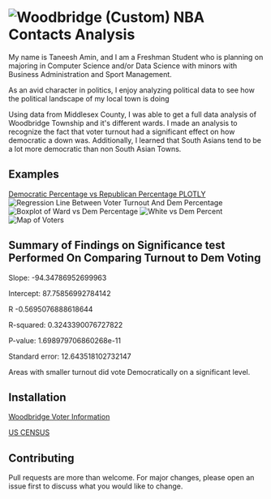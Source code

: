 # ![Woodbridge (Custom)](https://cdn.nba.com/teams/legacy/www.nba.com/timberwolves/sites/timberwolves/files/towns-signing.jpg) NBA Contacts Analysis

My name is Taneesh Amin, and I am a Freshman Student who is planning on majoring in Computer Science and/or Data Science with minors with Business Administration and Sport Management. 

As an avid character in politics, I enjoy analyzing political data to see how the political landscape of my local town is doing

Using data from Middlesex County, I was able to get a full data analysis of Woodbridge Township and it's different wards. I made an analysis to recognize the fact that voter turnout had a significant effect on how democratic a down was. Additionally, I learned that South Asians tend to be a lot more democratic than non South Asian Towns.

## Examples
[Democratic Percentage vs Republican Percentage PLOTLY](https://taneesh04.github.io/WoodbridgeVoteAnalysis/)
![Regression Line Between Voter Turnout And Dem Percentage](https://cdn.discordapp.com/attachments/1071996612114661486/1084881070048153691/newplot.png)
![Boxplot of Ward vs Dem Percentage](https://cdn.discordapp.com/attachments/1071996612114661486/1084881628641378406/Woodbridge_Voter_Anal.png)
![White vs Dem Percent](https://user-images.githubusercontent.com/110936868/224773869-66bbb08b-af4c-4550-a1ac-8a6a0ab5f9c6.png)
![Map of Voters](https://user-images.githubusercontent.com/110936868/225510812-1ec1ffda-de1d-43d4-87a7-6d2e16cd6950.png)


## Summary of Findings on Significance test Performed On Comparing Turnout to Dem Voting

Slope: -94.34786952699963

Intercept: 87.75856992784142

R -0.5695076888618644

R-squared: 0.3243390076727822

P-value: 1.698979706860268e-11

Standard error: 12.643518102732147

Areas with smaller turnout did vote Democratically on a significant level.

## Installation
[Woodbridge Voter Information](https://results.enr.clarityelections.com/NJ/Middlesex/116148/web.307039/#/summary)

[US CENSUS](https://data.census.gov/)

## Contributing
Pull requests are more than welcome. For major changes, please open an issue first to discuss what you would like to change.
